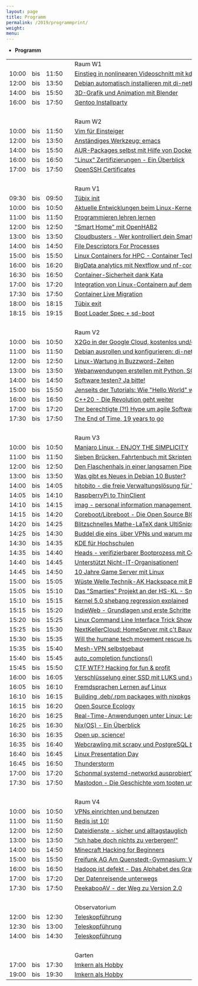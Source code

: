 ```yaml
---
layout: page
title: Programm
permalink: /2019/programmprint/
weight: 
menu: 
---
```


* <span style="font-weight: bold;">Programm</span>

<table>
<tr><td></td><td></td><td></td><td></td><td>Raum W1</td></tr>
<tr><td>10:00</td><td>bis</td><td>11:50</td><td><a class="work"></a></td><td><a href="../programm/philipp-kammerer-einstieg-in-nonlinearen-videoschnitt-mit-kdenlive">Einstieg&nbsp;in&nbsp;nonlinearen&nbsp;Videoschnitt&nbsp;mit&nbsp;kdenlive</a></td><td>Philipp&nbsp;Kammerer</td></tr>
<tr><td>12:00</td><td>bis</td><td>13:50</td><td><a class="work"></a></td><td><a href="../programm/andreas-mundt-debian-automatisch-installieren-mit-di-netboot-assistant">Debian&nbsp;automatisch&nbsp;installieren&nbsp;mit&nbsp;di-netboot-assistant</a></td><td>Andreas&nbsp;B.&nbsp;Mundt</td></tr>
<tr><td>14:00</td><td>bis</td><td>15:50</td><td><a class="work"></a></td><td><a href="../programm/philipp-kammerer-3d-grafik-und-animation-mit-blender">3D-Grafik&nbsp;und&nbsp;Animation&nbsp;mit&nbsp;Blender</a></td><td>Philipp&nbsp;Kammerer</td></tr>
<tr><td>16:00</td><td>bis</td><td>17:50</td><td><a class="work"></a></td><td><a href="../programm/mark-schmidt-andreas-stockmayer-gentoo-installparty">Gentoo&nbsp;Installparty</a></td><td>Mark&nbsp;Schmidt,&nbsp;Andreas&nbsp;Stockmayer</td></tr>
<tr><td>&nbsp;</td></tr>
<tr><td></td><td></td><td></td><td></td><td>Raum W2</td></tr>
<tr><td>10:00</td><td>bis</td><td>11:50</td><td><a class="work"></a></td><td><a href="../programm/toni-zimmer-vim-fuer-einsteiger">Vim&nbsp;für&nbsp;Einsteiger</a></td><td>Toni&nbsp;Zimmer</td></tr>
<tr><td>12:00</td><td>bis</td><td>13:50</td><td><a class="work"></a></td><td><a href="../programm/erich-waelde-anstaendiges-werkzeug-emacs">Anständiges&nbsp;Werkzeug:&nbsp;emacs</a></td><td>Erich&nbsp;Wälde</td></tr>
<tr><td>14:00</td><td>bis</td><td>15:50</td><td><a class="work"></a></td><td><a href="../programm/anton-mueller-aur-packages-selbst-mit-hilfe-von-docker-bauen-testen-und-veroeffentlichen">AUR-Packages&nbsp;selbst&nbsp;mit&nbsp;Hilfe&nbsp;von&nbsp;Docker&nbsp;bauen,&nbsp;testen&nbsp;und&nbsp;veröffentlichen</a></td><td>Anton&nbsp;Müller</td></tr>
<tr><td>16:00</td><td>bis</td><td>16:50</td><td><a class="talk"></a></td><td><a href="../programm/werner-heuser-linux-zertifizierungen-ein-ueberblick">"Linux"&nbsp;Zertifizierungen&nbsp;-&nbsp;Ein&nbsp;Überblick</a></td><td>Werner&nbsp;Heuser</td></tr>
<tr><td>17:00</td><td>bis</td><td>17:50</td><td><a class="talk"></a></td><td><a href="../programm/michael-stroeder-openssh-certificates">OpenSSH&nbsp;Certificates</a></td><td>Michael&nbsp;Ströder</td></tr>
<tr><td>&nbsp;</td></tr>
<tr><td></td><td></td><td></td><td></td><td>Raum V1</td></tr>
<tr><td>09:30</td><td>bis</td><td>09:50</td><td><a class="talk2"></a></td><td><a href="../programm/tuebix-init">Tübix init</a></td><td>Tübix Orga Team</td></tr>
<tr><td>10:00</td><td>bis</td><td>10:50</td><td><a class="talk"></a></td><td><a href="../programm/thorsten-leemhuis-aktuelle-entwicklungen-beim-linux-kernel">Aktuelle&nbsp;Entwicklungen&nbsp;beim&nbsp;Linux-Kernel</a></td><td>Thorsten&nbsp;Leemhuis</td></tr>
<tr><td>11:00</td><td>bis</td><td>11:50</td><td><a class="talk"></a></td><td><a href="../programm/michael-sperber-programmieren-lehren-lernen">Programmieren&nbsp;lehren&nbsp;lernen</a></td><td>Michael&nbsp;Sperber</td></tr>
<tr><td>12:00</td><td>bis</td><td>12:50</td><td><a class="talk"></a></td><td><a href="../programm/jonas-genannt-smart-home-mit-openhab2">"Smart&nbsp;Home"&nbsp;mit&nbsp;OpenHAB2</a></td><td>Jonas&nbsp;Genannt</td></tr>
<tr><td>13:00</td><td>bis</td><td>13:50</td><td><a class="talk"></a></td><td><a href="../programm/klaus-knopper-cloudbusters-wer-kontrolliert-dein-smart-home">Cloudbusters&nbsp;-&nbsp;Wer&nbsp;kontrolliert&nbsp;dein&nbsp;Smart&nbsp;Home?</a></td><td>Klaus&nbsp;Knopper</td></tr>
<tr><td>14:00</td><td>bis</td><td>14:50</td><td><a class="talk"></a></td><td><a href="../programm/christian-brauner-file-descriptors-for-processes">File&nbsp;Descriptors&nbsp;For&nbsp;Processes</a></td><td>Christian&nbsp;Brauner</td></tr>
<tr><td>15:00</td><td>bis</td><td>15:50</td><td><a class="talk"></a></td><td><a href="../programm/holger-gantikow-linux-containers-for-hpc-container-technology-engine-architecture-101">Linux&nbsp;Containers&nbsp;for&nbsp;HPC&nbsp;-&nbsp;Container&nbsp;Technology/Engine&nbsp;Architecture&nbsp;101</a></td><td>Holger&nbsp;Gantikow</td></tr>
<tr><td>16:00</td><td>bis</td><td>16:20</td><td><a class="talk"></a></td><td><a href="../programm/alexander-peltzer-bigdata-analytics-mit-nextflow-und-nf-core">BigData&nbsp;analytics&nbsp;mit&nbsp;Nextflow&nbsp;und&nbsp;nf-core</a></td><td>Alexander&nbsp;Peltzer</td></tr>
<tr><td>16:30</td><td>bis</td><td>16:50</td><td><a class="talk"></a></td><td><a href="../programm/udo-seidel-container-sicherheit-dank-kata">Container-Sicherheit&nbsp;dank&nbsp;Kata</a></td><td>Udo&nbsp;Seidel</td></tr>
<tr><td>17:00</td><td>bis</td><td>17:20</td><td><a class="talk"></a></td><td><a href="../programm/meffisto-integration-von-linux-containern-auf-dem-desktop-mit-lxc">Integration&nbsp;von&nbsp;Linux-Containern&nbsp;auf&nbsp;dem&nbsp;Desktop&nbsp;mit&nbsp;LXC</a></td><td>meffisto</td></tr>
<tr><td>17:30</td><td>bis</td><td>17:50</td><td><a class="talk"></a></td><td><a href="../programm/adrian-reber-container-live-migration">Container&nbsp;Live&nbsp;Migration</a></td><td>Adrian&nbsp;Reber</td></tr>
<tr><td>18:00</td><td>bis</td><td>18:15</td><td><a class="talk2"></a></td><td><a href="../programm/tuebix-exit">Tübix exit</a></td><td>Tübix Orga Team</td></tr>
<tr><td>18:15</td><td>bis</td><td>19:15</td><td><a class="talk"></a></td><td><a href="../programm/lennart-poettering-boot-loader-spec-sd-boot">Boot&nbsp;Loader&nbsp;Spec&nbsp;+&nbsp;sd-boot</a></td><td>Lennart&nbsp;Poettering</td></tr>
<tr><td>&nbsp;</td></tr>
<tr><td></td><td></td><td></td><td></td><td>Raum V2</td></tr>
<tr><td>10:00</td><td>bis</td><td>10:50</td><td><a class="talk"></a></td><td><a href="../programm/stefan-baur-x2go-in-der-google-cloud-kostenlos-und-oder-anonym-wie-geht-das">X2Go&nbsp;in&nbsp;der&nbsp;Google&nbsp;Cloud,&nbsp;kostenlos&nbsp;und/oder&nbsp;anonym&nbsp;-&nbsp;wie&nbsp;geht&nbsp;das?</a></td><td>Stefan&nbsp;Baur</td></tr>
<tr><td>11:00</td><td>bis</td><td>11:50</td><td><a class="talk"></a></td><td><a href="../programm/andreas-mundt-debian-ausrollen-und-konfigurieren-di-netboot-assistant-pxe-und-ansible">Debian&nbsp;ausrollen&nbsp;und&nbsp;konfigurieren:&nbsp;di-netboot-assistant,&nbsp;PXE&nbsp;und&nbsp;ansible</a></td><td>Andreas&nbsp;B.&nbsp;Mundt</td></tr>
<tr><td>12:00</td><td>bis</td><td>12:50</td><td><a class="talk"></a></td><td><a href="../programm/lukas-kallies-linux-wartung-in-buzzword-zeiten">Linux-Wartung&nbsp;in&nbsp;Buzzword-Zeiten</a></td><td>Lukas&nbsp;Kallies</td></tr>
<tr><td>13:00</td><td>bis</td><td>13:50</td><td><a class="talk"></a></td><td><a href="../programm/reinhard-mueller-webanwendungen-erstellen-mit-python-sqlalchemy-und-flask">Webanwendungen&nbsp;erstellen&nbsp;mit&nbsp;Python,&nbsp;SQLAlchemy&nbsp;und&nbsp;Flask</a></td><td>Reinhard&nbsp;Müller</td></tr>
<tr><td>14:00</td><td>bis</td><td>14:50</td><td><a class="talk"></a></td><td><a href="../programm/daniel-kulesz-software-testen-ja-bitte">Software&nbsp;testen?&nbsp;Ja&nbsp;bitte!</a></td><td>Daniel&nbsp;Kulesz</td></tr>
<tr><td>15:00</td><td>bis</td><td>15:50</td><td><a class="talk"></a></td><td><a href="../programm/christian-seiler-jenseits-der-tutorials-wie-hello-world-wirklich-funktioniert">Jenseits&nbsp;der&nbsp;Tutorials:&nbsp;Wie&nbsp;"Hello&nbsp;World"&nbsp;wirklich&nbsp;funktioniert</a></td><td>Christian&nbsp;Seiler</td></tr>
<tr><td>16:00</td><td>bis</td><td>16:50</td><td><a class="talk"></a></td><td><a href="../programm/rainer-grimm-c++20-die-revolution-geht-weiter">C++20&nbsp;-&nbsp;Die&nbsp;Revolution&nbsp;geht&nbsp;weiter</a></td><td>Rainer&nbsp;Grimm</td></tr>
<tr><td>17:00</td><td>bis</td><td>17:20</td><td><a class="talk"></a></td><td><a href="../programm/sonja-goettler-der-berechtigte-hype-um-agile-softwareentwicklung">Der&nbsp;berechtigte&nbsp;(?!)&nbsp;Hype&nbsp;um&nbsp;agile&nbsp;Softwareentwicklung</a></td><td>Sonja&nbsp;Göttler</td></tr>
<tr><td>17:30</td><td>bis</td><td>17:50</td><td><a class="talk"></a></td><td><a href="../programm/arnd-bergmann-the-end-of-time-19-years-to-go">The&nbsp;End&nbsp;of&nbsp;Time,&nbsp;19&nbsp;years&nbsp;to&nbsp;go</a></td><td>Arnd&nbsp;Bergmann</td></tr>
<tr><td>&nbsp;</td></tr>
<tr><td></td><td></td><td></td><td></td><td>Raum V3</td></tr>
<tr><td>10:00</td><td>bis</td><td>10:50</td><td><a class="talk"></a></td><td><a href="../programm/helmut-stult-manjaro-linux-enjoy-the-simplicity">Manjaro&nbsp;Linux&nbsp;-&nbsp;ENJOY&nbsp;THE&nbsp;SIMPLICITY</a></td><td>Helmut&nbsp;Stult</td></tr>
<tr><td>11:00</td><td>bis</td><td>11:50</td><td><a class="talk"></a></td><td><a href="../programm/frank-hofmann-harald-koenig-sieben-bruecken-fahrtenbuch-mit-skripten-auslesen">Sieben&nbsp;Brücken.&nbsp;Fahrtenbuch&nbsp;mit&nbsp;Skripten&nbsp;auslesen</a></td><td>Frank&nbsp;Hofmann&nbsp;+&nbsp;Harald&nbsp;König</td></tr>
<tr><td>12:00</td><td>bis</td><td>12:50</td><td><a class="talk"></a></td><td><a href="../programm/harald-koenig-den-flaschenhals-in-einer-langsamen-pipe-optimieren-durch-parallelisierung">Den&nbsp;Flaschenhals&nbsp;in&nbsp;einer&nbsp;langsamen&nbsp;Pipe&nbsp;optimiern&nbsp;durch&nbsp;Parallelisierung&nbsp;</a></td><td>Harald&nbsp;König</td></tr>
<tr><td>13:00</td><td>bis</td><td>13:50</td><td><a class="talk"></a></td><td><a href="../programm/axel-beckert-was-gibt-es-neues-in-debian-10-buster">Was&nbsp;gibt&nbsp;es&nbsp;Neues&nbsp;in&nbsp;Debian&nbsp;10&nbsp;Buster?</a></td><td>Axel&nbsp;Beckert</td></tr>
<tr><td>14:00</td><td>bis</td><td>14:05</td><td><a class="light"></a></td><td><a href="../programm/daniel-kobras-hitobito-die-freie-verwaltungsloesung-fuer-vereine-und-verbaende">hitobito&nbsp;-&nbsp;die&nbsp;freie&nbsp;Verwaltungslösung&nbsp;für&nbsp;Vereine&nbsp;und&nbsp;Verbände</a></td><td>Daniel&nbsp;Kobras</td></tr>
<tr><td>14:05</td><td>bis</td><td>14:10</td><td><a class="light"></a></td><td><a href="../programm/volker-matheis-raspberrypi-to-thinclient">RaspberryPi&nbsp;to&nbsp;ThinClient</a></td><td>Volker&nbsp;Matheis</td></tr>
<tr><td>14:10</td><td>bis</td><td>14:15</td><td><a class="light"></a></td><td><a href="../programm/matthias-beyer-imag-personal-information-management-for-the-commandline">imag&nbsp;-&nbsp;personal&nbsp;information&nbsp;management&nbsp;for&nbsp;the&nbsp;commandline</a></td><td>Matthias&nbsp;Beyer</td></tr>
<tr><td>14:15</td><td>bis</td><td>14:20</td><td><a class="light"></a></td><td><a href="../programm/robin-bertram-coreboot-libreboot-die-open-source-bios-alternative">Coreboot/Libreboot&nbsp;-&nbsp;Die&nbsp;Open&nbsp;Source&nbsp;BIOS-Alternative</a></td><td>Robin&nbsp;Bertram</td></tr>
<tr><td>14:20</td><td>bis</td><td>14:25</td><td><a class="light"></a></td><td><a href="../programm/alexander-conzelmann-blitzschnelles-mathe-latex-dank-ultisnips">Blitzschnelles&nbsp;Mathe-LaTeX&nbsp;dank&nbsp;UltiSnips</a></td><td>Alexander&nbsp;Conzelmann</td></tr>
<tr><td>14:25</td><td>bis</td><td>14:30</td><td><a class="light"></a></td><td><a href="../programm/uli-kleemann-buddel-die-eins-ueber-vpns-und-warum-man-das-selber-machen-sollte">Buddel&nbsp;die&nbsp;eins&nbsp;&nbsp;über&nbsp;VPNs&nbsp;und&nbsp;warum&nbsp;man&nbsp;das&nbsp;selber&nbsp;machen&nbsp;sollte</a></td><td>Uli&nbsp;Kleemann</td></tr>
<tr><td>14:30</td><td>bis</td><td>14:35</td><td><a class="light"></a></td><td><a href="../programm/kai-uwe-broulik-kde-fuer-hochschulen">KDE&nbsp;für&nbsp;Hochschulen</a></td><td>Kai&nbsp;Uwe&nbsp;Broulik</td></tr>
<tr><td>14:35</td><td>bis</td><td>14:40</td><td><a class="light"></a></td><td><a href="../programm/robin-bertram-heads-verifizierbarer-bootprozess-mit-coreboot-linux-und-einmalpasswoertern">Heads&nbsp;-&nbsp;verifizierbarer&nbsp;Bootprozess&nbsp;mit&nbsp;Coreboot,&nbsp;Linux&nbsp;und&nbsp;Einmalpasswörten</a></td><td>Robin&nbsp;Bertram</td></tr>
<tr><td>14:40</td><td>bis</td><td>14:45</td><td><a class="light"></a></td><td><a href="../programm/matthias-kirschner-unterstuetzt-nicht-it-organisationen">Unterstützt&nbsp;Nicht-IT-Organisationen!</a></td><td>Matthias&nbsp;Kirschner</td></tr>
<tr><td>14:45</td><td>bis</td><td>14:50</td><td><a class="light"></a></td><td><a href="../programm/daniel-dreher-10-jahre-game-server-mit-linux">10&nbsp;Jahre&nbsp;Game&nbsp;Server&nbsp;mit&nbsp;Linux</a></td><td>Daniel&nbsp;Dreher</td></tr>
<tr><td>15:00</td><td>bis</td><td>15:05</td><td><a class="light"></a></td><td><a href="../programm/frieder-strohmaier-wueste-welle-technik-ak-hackspace-mit-bodenkontakt">Wüste&nbsp;Welle&nbsp;Technik-AK&nbsp;Hackspace&nbsp;mit&nbsp;Bodenkontakt</a></td><td>Frieder&nbsp;Strohmaier</td></tr>
<tr><td>15:05</td><td>bis</td><td>15:10</td><td><a class="light"></a></td><td><a href="../programm/klaus-knopper-das-smarties-projekt-an-der-hs-kl-smarte-geraete-wolkenfrei">Das&nbsp;"Smarties"&nbsp;Projekt&nbsp;an&nbsp;der&nbsp;HS-KL&nbsp;-&nbsp;Smarte&nbsp;Geräte,&nbsp;wolkenfrei</a></td><td>Klaus&nbsp;Knopper</td></tr>
<tr><td>15:10</td><td>bis</td><td>15:15</td><td><a class="light"></a></td><td><a href="../programm/matthias-beyer-kernel-5.0-shebang-regression-explained">Kernel&nbsp;5.0&nbsp;shebang&nbsp;regression&nbsp;explained</a></td><td>Matthias&nbsp;Beyer</td></tr>
<tr><td>15:15</td><td>bis</td><td>15:20</td><td><a class="light"></a></td><td><a href="../programm/daniel-kulesz-indieweb-grundlagen-und-erste-schritte">IndieWeb&nbsp;-&nbsp;Grundlagen&nbsp;und&nbsp;erste&nbsp;Schritte</a></td><td>Daniel&nbsp;Kulesz</td></tr>
<tr><td>15:20</td><td>bis</td><td>15:25</td><td><a class="light"></a></td><td><a href="../programm/daniel-kraft-linux-command-line-interface-trick-show">Linux&nbsp;Command&nbsp;Line&nbsp;Interface&nbsp;Trick&nbsp;Show</a></td><td>Daniel&nbsp;Kraft</td></tr>
<tr><td>15:25</td><td>bis</td><td>15:30</td><td><a class="light"></a></td><td><a href="../programm/andreas-mundt-nextkellercloud-homeserver-mit-ct-bauvorschlag-und-oder-olinuxinolime2">NextKellerCloud:&nbsp;HomeServer&nbsp;mit&nbsp;c't&nbsp;Bauvorschlag&nbsp;und/oder&nbsp;OLinuXinoLIME2</a></td><td>Andreas&nbsp;B.&nbsp;Mundt</td></tr>
<tr><td>15:30</td><td>bis</td><td>15:35</td><td><a class="light"></a></td><td><a href="../programm/john-boe-will-the-humane-tech-movement-rescue-human-kind">Will&nbsp;the&nbsp;humane&nbsp;tech&nbsp;movement&nbsp;rescue&nbsp;human&nbsp;kind(ness)?</a></td><td>John&nbsp;Boe</td></tr>
<tr><td>15:35</td><td>bis</td><td>15:40</td><td><a class="light"></a></td><td><a href="../programm/lorenz-kiefner-mesh-vpn-selbstgebaut">Mesh-VPN&nbsp;selbstgebaut</a></td><td>Lorenz&nbsp;Kiefner</td></tr>
<tr><td>15:40</td><td>bis</td><td>15:45</td><td><a class="light"></a></td><td><a href="../programm/pantelis-birokas-auto-completion-functions">auto_completion&nbsp;functions()</a></td><td>Pantelis&nbsp; Birokas</td></tr>
<tr><td>15:45</td><td>bis</td><td>15:50</td><td><a class="light"></a></td><td><a href="../programm/edgar-olijar-ctf-wtf-hacking-for-fun-and-profit">CTF&nbsp;WTF?&nbsp;Hacking&nbsp;for&nbsp;fun&nbsp;&&nbsp;profit</a></td><td>Edgar&nbsp;Olijar</td></tr>
<tr><td>16:00</td><td>bis</td><td>16:05</td><td><a class="light"></a></td><td><a href="../programm/meffisto-verschluesselung-einer-ssd-mit-luks-und-wie-man-sich-selbst-kompromittieren-kann">Verschlüsselung&nbsp;einer&nbsp;SSD&nbsp;mit&nbsp;LUKS&nbsp;und&nbsp;wie&nbsp;man&nbsp;sich&nbsp;selbst&nbsp;kompromittieren&nbsp;kann</a></td><td>meffisto</td></tr>
<tr><td>16:05</td><td>bis</td><td>16:10</td><td><a class="light"></a></td><td><a href="../programm/johannes-schirm-fremdsprachen-lernen-auf-linux">Fremdsprachen&nbsp;Lernen&nbsp;auf&nbsp;Linux</a></td><td>Johannes&nbsp;Schirm</td></tr>
<tr><td>16:10</td><td>bis</td><td>16:15</td><td><a class="light"></a></td><td><a href="../programm/matthias-beyer-building-deb-rpm-packages-with-nixpkgs">Building&nbsp;.deb/.rpm&nbsp;packages&nbsp;with&nbsp;nixpkgs</a></td><td>Matthias&nbsp;Beyer</td></tr>
<tr><td>16:15</td><td>bis</td><td>16:20</td><td><a class="light"></a></td><td><a href="../programm/sebastian-niedworok-open-source-ecology">Open&nbsp;Source&nbsp;Ecology</a></td><td>Sebastian&nbsp;Niedworok</td></tr>
<tr><td>16:20</td><td>bis</td><td>16:25</td><td><a class="light"></a></td><td><a href="../programm/christian-seiler-real-time-anwendungen-unter-linux-lessons-learned">Real-Time-Anwendungen&nbsp;unter&nbsp;Linux:&nbsp;Lessons&nbsp;Learned</a></td><td>Christian&nbsp;Seiler</td></tr>
<tr><td>16:25</td><td>bis</td><td>16:30</td><td><a class="light"></a></td><td><a href="../programm/michael-weiss-nixos-ein-ueberblick">Nix(OS)&nbsp;-&nbsp;Ein&nbsp;Überblick</a></td><td>Michael&nbsp;Weiss</td></tr>
<tr><td>16:30</td><td>bis</td><td>16:35</td><td><a class="light"></a></td><td><a href="../programm/jonas-benn-open-up-science">Open&nbsp;up,&nbsp;science!</a></td><td>Jonas&nbsp;Benn</td></tr>
<tr><td>16:35</td><td>bis</td><td>16:40</td><td><a class="light"></a></td><td><a href="../programm/janek-schoffit-webcrawling-mit-scrapy-und-postgresql-backend">Webcrawling&nbsp;mit&nbsp;scrapy&nbsp;und&nbsp;PostgreSQL&nbsp;backend</a></td><td>Janek&nbsp;Schoffit</td></tr>
<tr><td>16:40</td><td>bis</td><td>16:45</td><td><a class="light"></a></td><td><a href="../programm/christoph-prokop-linux-presentation-day">Linux&nbsp;Presentation&nbsp;Day</a></td><td>Christoph&nbsp;Prokop</td></tr>
<tr><td>16:45</td><td>bis</td><td>16:50</td><td><a class="light"></a></td><td><a href="../programm/felix-bauer-thunderstorm">Thunderstorm</a></td><td>Felix&nbsp;Bauer</td></tr>
<tr><td>17:00</td><td>bis</td><td>17:20</td><td><a class="talk"></a></td><td><a href="../programm/robert-scheck-schonmal-systemd-networkd-ausprobiert">Schonmal&nbsp;systemd-networkd&nbsp;ausprobiert?</a></td><td>Robert&nbsp;Scheck</td></tr>
<tr><td>17:30</td><td>bis</td><td>17:50</td><td><a class="talk"></a></td><td><a href="../programm/matthias-kurz-mastodon-die-geschichte-vom-tooten-und-boosten">Mastodon&nbsp;-&nbsp;Die&nbsp;Geschichte&nbsp;vom&nbsp;tooten&nbsp;und&nbsp;boosten</a></td><td>Matthias&nbsp;Kurz</td></tr>
<tr><td>&nbsp;</td></tr>
<tr><td></td><td></td><td></td><td></td><td>Raum V4</td></tr>
<tr><td>10:00</td><td>bis</td><td>10:50</td><td><a class="talk"></a></td><td><a href="../programm/tilman-kranz-vpns-einrichten-und-benutzen">VPNs&nbsp;einrichten&nbsp;und&nbsp;benutzen</a></td><td>Tilman&nbsp;Kranz</td></tr>
<tr><td>11:00</td><td>bis</td><td>11:50</td><td><a class="talk"></a></td><td><a href="../programm/christoph-zimmermann-redis-ist-10">Redis&nbsp;ist&nbsp;10!</a></td><td>Dr.&nbsp;Christoph&nbsp;Zimmermann</td></tr>
<tr><td>12:00</td><td>bis</td><td>12:50</td><td><a class="talk"></a></td><td><a href="../programm/daniel-kobras-dateidienste-sicher-und-alltagstauglich">Dateidienste&nbsp;-&nbsp;sicher&nbsp;und&nbsp;alltagstauglich</a></td><td>Daniel&nbsp;Kobras</td></tr>
<tr><td>13:00</td><td>bis</td><td>13:50</td><td><a class="talk"></a></td><td><a href="../programm/uli-kleemann-ich-habe-doch-nichts-zu-verbergen">"Ich&nbsp;habe&nbsp;doch&nbsp;nichts&nbsp;zu&nbsp;verbergen!"</a></td><td>Uli&nbsp;Kleemann</td></tr>
<tr><td>14:00</td><td>bis</td><td>14:50</td><td><a class="talk"></a></td><td><a href="../programm/peter-hrenka-minecraft-hacking-for-beginners">Minecraft&nbsp;Hacking&nbsp;for&nbsp;Beginners</a></td><td>Peter&nbsp;Hrenka</td></tr>
<tr><td>15:00</td><td>bis</td><td>15:50</td><td><a class="talk"></a></td><td><a href="../programm/frank-schiebel-freifunk-ag-am-quenstedt-gymnasium-von-der-schule-in-die-stadt">Freifunk&nbsp;AG&nbsp;Am&nbsp;Quenstedt-Gymnasium:&nbsp;Von&nbsp;der&nbsp;Schule&nbsp;in&nbsp;die&nbsp;Stadt.&nbsp;</a></td><td>Frank&nbsp;Schiebel</td></tr>
<tr><td>16:00</td><td>bis</td><td>16:50</td><td><a class="talk"></a></td><td><a href="../programm/reiner-schlotte-hadoop-ist-defekt-das-alphabet-des-grauens">Hadoop&nbsp;ist&nbsp;defekt&nbsp;-&nbsp;Das&nbsp;Alphabet&nbsp;des&nbsp;Grauens</a></td><td>Reiner&nbsp;Schlotte</td></tr>
<tr><td>17:00</td><td>bis</td><td>17:20</td><td><a class="talk"></a></td><td><a href="../programm/andré-niemann-der-datenreisende-unterwegs">Der&nbsp;Datenreisende&nbsp;unterwegs</a></td><td>André&nbsp;Niemann</td></tr>
<tr><td>17:30</td><td>bis</td><td>17:50</td><td><a class="talk"></a></td><td><a href="../programm/felix-bauer-peekabooav-der-weg-zu-version-2.0">PeekabooAV&nbsp;-&nbsp;der&nbsp;Weg&nbsp;zu&nbsp;Version&nbsp;2.0</a></td><td>Felix&nbsp;Bauer</td></tr>
<tr><td>&nbsp;</td></tr>
<tr><td></td><td></td><td></td><td></td><td>Observatorium</td></tr>
<tr><td>12:00</td><td>bis</td><td>12:30</td><td><a class="talk"></a></td><td><a href="../programm/alexander-landstorfer-das-tuebinger-80cm-teleskop">Teleskopführung</a></td><td>Alexander Landstorfer</td></tr>
<tr><td>12:30</td><td>bis</td><td>13:00</td><td><a class="talk"></a></td><td><a href="../programm/alexander-landstorfer-das-tuebinger-80cm-teleskop">Teleskopführung</a></td><td>Alexander Landstorfer</td></tr>
<tr><td>14:00</td><td>bis</td><td>14:30</td><td><a class="talk"></a></td><td><a href="../programm/alexander-landstorfer-das-tuebinger-80cm-teleskop">Teleskopführung</a></td><td>Alexander Landstorfer</td></tr>
<tr><td>&nbsp;</td></tr>
<tr><td></td><td></td><td></td><td></td><td>Garten</td></tr>
<tr><td>17:00</td><td>bis</td><td>17:30</td><td><a class="talk"></a></td><td><a href="../programm/matthias-windrich-imkern-als-hobby">Imkern&nbsp;als&nbsp;Hobby</a></td><td>Matthias&nbsp;Windrich</td></tr>
<tr><td>19:00</td><td>bis</td><td>19:30</td><td><a class="talk"></a></td><td><a href="../programm/matthias-windrich-imkern-als-hobby">Imkern&nbsp;als&nbsp;Hobby</a></td><td>Matthias&nbsp;Windrich</td></tr>
</table>
